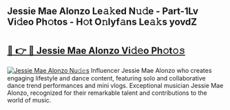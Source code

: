 ## Jessie Mae Alonzo Le𝚊𝚔ed N𝚞𝚍e - Part-1Lv Vi𝚍eo Ph𝚘tos - H𝚘t O𝚗lyf𝚊ns Le𝚊𝚔s yovdZ

# <h2><a href="http://hf1unai.feru.top/?c=Jessie+Mae+Alonzo">🔗 👉 🔴 Jessie Mae Alonzo Vi𝚍𝚎o Ph𝚘t𝚘𝚜</a></h2>

[![Jessie Mae Alonzo Nu𝚍𝚎s](https://i.imgur.com/0TWrTi3.gif)](http://hf1unai.feru.top/?c=Jessie+Mae+Alonzo)
Influencer Jessie Mae Alonzo who creates engaging lifestyle and dance content, featuring solo and collaborative dance trend performances and mini vlogs. Exceptional musician Jessie Mae Alonzo, recognized for their remarkable talent and contributions to the world of music. 
